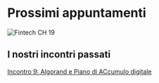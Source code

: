 # Prossimi appuntamenti

![Fintech CH 19](assets/img/fintech_ch_19.png)

## I nostri incontri passati

[Incontro 9: Algorand e Piano di ACcumulo digitale](09_algorand_pac.md)